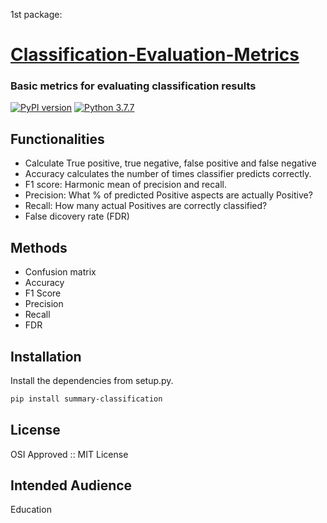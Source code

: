 


1st package: 
# [Classification-Evaluation-Metrics](https://pypi.org/project/summary-classification/)

### Basic metrics for evaluating classification results

[![PyPI version](https://badge.fury.io/py/0.0.1.svg)](https://badge.fury.io/py/0.0.1) [![Python 3.7.7](https://img.shields.io/pypi/pyversions/python-gitlab.svg)](https://www.python.org/downloads/release/python-360/)
## Functionalities

- Calculate True positive, true negative, false positive and false negative
- Accuracy calculates the number of times classifier predicts correctly.
- F1 score: Harmonic mean of precision and recall.
- Precision: What % of predicted Positive aspects are actually Positive?
- Recall: How many actual Positives are correctly classified?
- False dicovery rate (FDR)
  

## Methods
* Confusion matrix
* Accuracy
* F1 Score
* Precision 
* Recall
* FDR

## Installation


Install the dependencies from setup.py.

```sh
pip install summary-classification
```

## License
OSI Approved :: MIT License

## Intended Audience
Education
